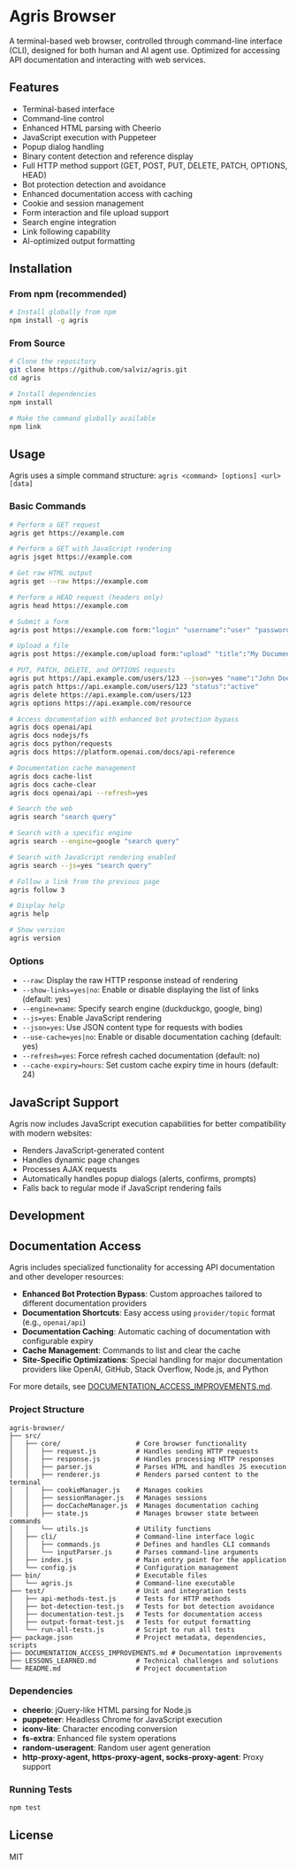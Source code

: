 # Agris Browser

A terminal-based web browser, controlled through command-line interface (CLI), designed for both human and AI agent use. Optimized for accessing API documentation and interacting with web services.

## Features

- Terminal-based interface
- Command-line control
- Enhanced HTML parsing with Cheerio
- JavaScript execution with Puppeteer
- Popup dialog handling
- Binary content detection and reference display
- Full HTTP method support (GET, POST, PUT, DELETE, PATCH, OPTIONS, HEAD)
- Bot protection detection and avoidance
- Enhanced documentation access with caching
- Cookie and session management
- Form interaction and file upload support
- Search engine integration
- Link following capability
- AI-optimized output formatting

## Installation

### From npm (recommended)

```bash
# Install globally from npm
npm install -g agris
```

### From Source

```bash
# Clone the repository
git clone https://github.com/salviz/agris.git
cd agris

# Install dependencies
npm install

# Make the command globally available
npm link
```

## Usage

Agris uses a simple command structure: `agris <command> [options] <url> [data]`

### Basic Commands

```bash
# Perform a GET request
agris get https://example.com

# Perform a GET with JavaScript rendering
agris jsget https://example.com

# Get raw HTML output
agris get --raw https://example.com

# Perform a HEAD request (headers only)
agris head https://example.com

# Submit a form
agris post https://example.com form:"login" "username":"user" "password":"pass"

# Upload a file
agris post https://example.com/upload form:"upload" "title":"My Document" file:"document":"/path/to/file.pdf"

# PUT, PATCH, DELETE, and OPTIONS requests
agris put https://api.example.com/users/123 --json=yes "name":"John Doe" "email":"john@example.com"
agris patch https://api.example.com/users/123 "status":"active"
agris delete https://api.example.com/users/123
agris options https://api.example.com/resource

# Access documentation with enhanced bot protection bypass
agris docs openai/api
agris docs nodejs/fs
agris docs python/requests
agris docs https://platform.openai.com/docs/api-reference

# Documentation cache management
agris docs cache-list
agris docs cache-clear
agris docs openai/api --refresh=yes

# Search the web
agris search "search query"

# Search with a specific engine
agris search --engine=google "search query"

# Search with JavaScript rendering enabled
agris search --js=yes "search query"

# Follow a link from the previous page
agris follow 3

# Display help
agris help

# Show version
agris version
```

### Options

- `--raw`: Display the raw HTTP response instead of rendering
- `--show-links=yes|no`: Enable or disable displaying the list of links (default: yes)
- `--engine=name`: Specify search engine (duckduckgo, google, bing)
- `--js=yes`: Enable JavaScript rendering
- `--json=yes`: Use JSON content type for requests with bodies
- `--use-cache=yes|no`: Enable or disable documentation caching (default: yes)
- `--refresh=yes`: Force refresh cached documentation (default: no)
- `--cache-expiry=hours`: Set custom cache expiry time in hours (default: 24)

## JavaScript Support

Agris now includes JavaScript execution capabilities for better compatibility with modern websites:

- Renders JavaScript-generated content
- Handles dynamic page changes
- Processes AJAX requests
- Automatically handles popup dialogs (alerts, confirms, prompts)
- Falls back to regular mode if JavaScript rendering fails

## Development

## Documentation Access

Agris includes specialized functionality for accessing API documentation and other developer resources:

- **Enhanced Bot Protection Bypass**: Custom approaches tailored to different documentation providers
- **Documentation Shortcuts**: Easy access using `provider/topic` format (e.g., `openai/api`)
- **Documentation Caching**: Automatic caching of documentation with configurable expiry
- **Cache Management**: Commands to list and clear the cache
- **Site-Specific Optimizations**: Special handling for major documentation providers like OpenAI, GitHub, Stack Overflow, Node.js, and Python

For more details, see [DOCUMENTATION_ACCESS_IMPROVEMENTS.md](DOCUMENTATION_ACCESS_IMPROVEMENTS.md).

### Project Structure

```
agris-browser/
├── src/
│   ├── core/                   # Core browser functionality
│   │   ├── request.js          # Handles sending HTTP requests
│   │   ├── response.js         # Handles processing HTTP responses
│   │   ├── parser.js           # Parses HTML and handles JS execution
│   │   ├── renderer.js         # Renders parsed content to the terminal
│   │   ├── cookieManager.js    # Manages cookies
│   │   ├── sessionManager.js   # Manages sessions
│   │   ├── docCacheManager.js  # Manages documentation caching
│   │   ├── state.js            # Manages browser state between commands
│   │   └── utils.js            # Utility functions
│   ├── cli/                    # Command-line interface logic
│   │   ├── commands.js         # Defines and handles CLI commands
│   │   └── inputParser.js      # Parses command-line arguments
│   ├── index.js                # Main entry point for the application
│   └── config.js               # Configuration management
├── bin/                        # Executable files
│   └── agris.js                # Command-line executable
├── test/                       # Unit and integration tests
│   ├── api-methods-test.js     # Tests for HTTP methods
│   ├── bot-detection-test.js   # Tests for bot detection avoidance
│   ├── documentation-test.js   # Tests for documentation access
│   ├── output-format-test.js   # Tests for output formatting
│   └── run-all-tests.js        # Script to run all tests
├── package.json                # Project metadata, dependencies, scripts
├── DOCUMENTATION_ACCESS_IMPROVEMENTS.md # Documentation improvements
├── LESSONS_LEARNED.md          # Technical challenges and solutions
└── README.md                   # Project documentation
```

### Dependencies

- **cheerio**: jQuery-like HTML parsing for Node.js
- **puppeteer**: Headless Chrome for JavaScript execution
- **iconv-lite**: Character encoding conversion
- **fs-extra**: Enhanced file system operations
- **random-useragent**: Random user agent generation
- **http-proxy-agent, https-proxy-agent, socks-proxy-agent**: Proxy support

### Running Tests

```bash
npm test
```

## License

MIT

